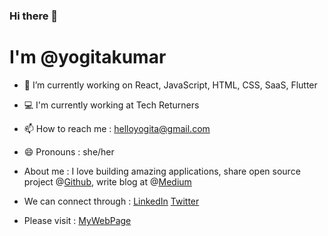 ### Hi there 👋
# I'm @yogitakumar

- 🌱 I’m currently working on React, JavaScript, HTML, CSS, SaaS, Flutter

- 💻 I'm currently working at Tech Returners

- 📫 How to reach me : helloyogita@gmail.com

- 😄 Pronouns : she/her
 
- About me : I love building amazing applications, share open source project @[Github](https://github.com/yogitakumar), write blog at @[Medium](https://helloyogita.medium.com/)

- We can connect through : [LinkedIn](https://www.linkedin.com/in/yogitakumar05/) [Twitter](https://twitter.com/YogitaKumar05)

- Please visit : [MyWebPage](https://yogitakumar.github.io/)
